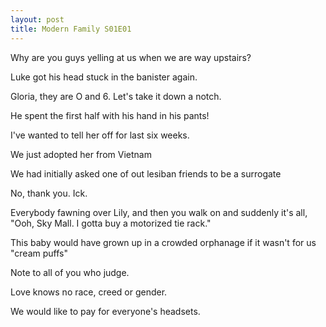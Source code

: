 ```yaml
---
layout: post
title: Modern Family S01E01
---
```

Why are you guys yelling at us when we are way upstairs?

Luke got his head stuck in the banister again.

Gloria, they are O and 6. Let's take it down a notch.

He spent the first half with his hand in his pants!

I've wanted to tell her off for last six weeks.

We just adopted her from Vietnam

We had initially asked one of out lesiban friends to be a surrogate

No, thank you. Ick.

Everybody fawning over Lily, and then you walk on and suddenly it's all, "Ooh, Sky Mall. I gotta buy a motorized tie rack."

This baby would have grown up in a crowded orphanage if it wasn't for us "cream puffs"

Note to all of you who judge.

Love knows no race, creed or gender.

We would like to pay for everyone's headsets.

